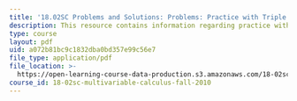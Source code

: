 ```yaml
---
title: '18.02SC Problems and Solutions: Problems: Practice with Triple Integrals'
description: This resource contains information regarding practice with triple integrals.
type: course
layout: pdf
uid: a072b81bc9c1832dba0bd357e99c56e7
file_type: application/pdf
file_location: >-
  https://open-learning-course-data-production.s3.amazonaws.com/18-02sc-multivariable-calculus-fall-2010/a072b81bc9c1832dba0bd357e99c56e7_MIT18_02SC_pb_75_comb.pdf
course_id: 18-02sc-multivariable-calculus-fall-2010
---
```

